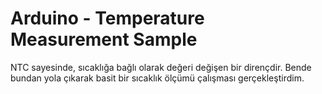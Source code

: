 # Arduino - Temperature Measurement Sample

NTC sayesinde, sıcaklığa bağlı olarak değeri değişen bir dirençdir. Bende bundan yola çıkarak basit bir sıcaklık ölçümü çalışması gerçekleştirdim.
